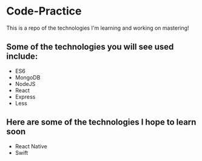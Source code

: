 # Code-Practice

This is a repo of the technologies I'm learning and working on mastering!


## Some of the technologies you will see used include:

* ES6
* MongoDB
* NodeJS
* React
* Express
* Less

## Here are some of the technologies I hope to learn soon

* React Native
* Swift
